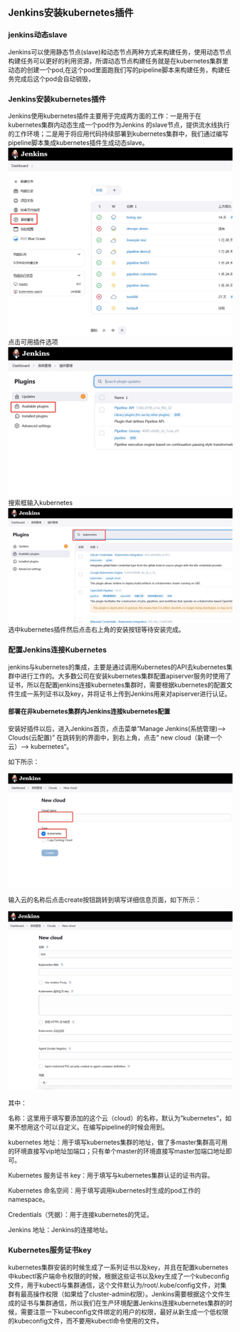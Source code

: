 ## 	Jenkins安装kubernetes插件

### jenkins动态slave
Jenkins可以使用静态节点(slave)和动态节点两种方式来构建任务，使用动态节点构建任务可以更好的利用资源，所谓动态节点构建任务就是在kubernetes集群里动态的创建一个pod,在这个pod里面跑我们写的pipeline脚本来构建任务，构建任务完成后这个pod会自动销毁，

### Jenkins安装kubernetes插件
Jenkins使用kubernetes插件主要用于完成两方面的工作：一是用于在kubernetes集群内动态生成一个pod作为Jenkins 的slave节点，提供流水线执行的工作环境；二是用于将应用代码持续部署到kubernetes集群中，我们通过编写pipeline脚本集成kubernetes插件生成动态slave。
<img src="./images/5/plugin-01.png" alt="plugin-01.png" style="zoom:50%;" />
点击可用插件选项
<img src="./images/5/plugin-02.png" alt="plugin-02.png" style="zoom:50%;" />
搜索框输入kubernetes
<img src="./images/5/plugin-04.png" alt="plugin-04.png" style="zoom:50%;" />
选中kubernetes插件然后点击右上角的安装按钮等待安装完成。

### 配置Jenkins连接Kubernetes
jenkins与kubernetes的集成，主要是通过调用Kubernetes的API去kubernetes集群中进行工作的。大多数公司在安装kubernetes集群配置apiserver服务时使用了证书，所以在配置jenkins连接kubernetes集群时，需要根据kubernetes的配置文件生成一系列证书以及key，并将证书上传到Jenkins用来对apiserver进行认证。

#### 部署在非kubernetes集群内Jenkins连接kubernetes配置

安装好插件以后，进入Jenkins首页，点击菜单”Manage Jenkins(系统管理)-–> Clouds(云配置)” 在跳转到的界面中，到右上角，点击” new cloud（新建一个云）–> kubernetes“。

如下所示：

<img src="./images/5/plugin-05.png" alt="plugin-05.png" style="zoom:50%;" />

输入云的名称后点击create按钮跳转到填写详细信息页面，如下所示：

<img src="./images/5/plugin-06.png" alt="plugin-06.png" style="zoom:50%;" />

其中：

名称：这里用于填写要添加的这个云（cloud）的名称，默认为”kubernetes”，如果不想用这个可以自定义。在编写pipeline的时候会用到。

kubernetes 地址：用于填写kubernetes集群的地址，做了多master集群高可用的环境直接写vip地址加端口；只有单个master的环境直接写master加端口地址即可。

Kubernetes 服务证书 key：用于填写与kubernetes集群认证的证书内容。

Kubernetes 命名空间：用于填写调用kubernetes时生成的pod工作的namespace。

Credentials（凭据）：用于连接kubernetes的凭证。

Jenkins 地址：Jenkins的连接地址。

### Kubernetes服务证书key

kubernetes集群安装的时候生成了一系列证书以及key，并且在配置kubernetes中kubectl客户端命令权限的时候，根据这些证书以及key生成了一个kubeconfig文件，用于kubectl与集群通信，这个文件默认为/root/.kube/config文件，对集群有最高操作权限（如果给了cluster-admin权限）。Jenkins需要根据这个文件生成的证书与集群通信，所以我们在生产环境配置Jenkins连接kubernetes集群的时候，需要注意一下kubeconfig文件绑定的用户的权限，最好从新生成一个低权限的kubeconfig文件，而不要用kubectl命令使用的文件。



























​	
























